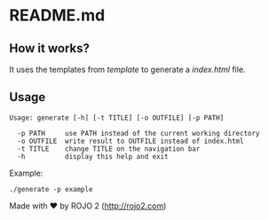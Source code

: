 # README.md

## How it works?

It uses the templates from _template_ to generate a _index.html_ file.

## Usage

```
Usage: generate [-h] [-t TITLE] [-o OUTFILE] [-p PATH]
  
  -p PATH     use PATH instead of the current working directory
  -o OUTFILE  write result to OUTFILE instead of index.html
  -t TITLE    change TITLE on the navigation bar
  -h          display this help and exit
```

Example:

```
./generate -p example
```


Made with ❤ by ROJO 2 (http://rojo2.com)
